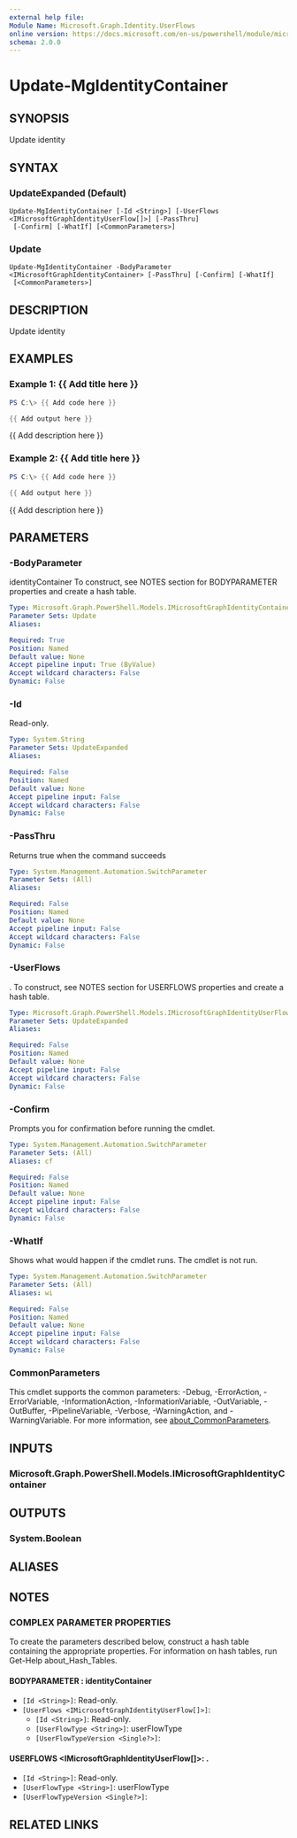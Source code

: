 ```yaml
---
external help file:
Module Name: Microsoft.Graph.Identity.UserFlows
online version: https://docs.microsoft.com/en-us/powershell/module/microsoft.graph.identity.userflows/update-mgidentitycontainer
schema: 2.0.0
---
```


# Update-MgIdentityContainer

## SYNOPSIS
Update identity

## SYNTAX

### UpdateExpanded (Default)
```
Update-MgIdentityContainer [-Id <String>] [-UserFlows <IMicrosoftGraphIdentityUserFlow[]>] [-PassThru]
 [-Confirm] [-WhatIf] [<CommonParameters>]
```

### Update
```
Update-MgIdentityContainer -BodyParameter <IMicrosoftGraphIdentityContainer> [-PassThru] [-Confirm] [-WhatIf]
 [<CommonParameters>]
```

## DESCRIPTION
Update identity

## EXAMPLES

### Example 1: {{ Add title here }}
```powershell
PS C:\> {{ Add code here }}

{{ Add output here }}
```

{{ Add description here }}

### Example 2: {{ Add title here }}
```powershell
PS C:\> {{ Add code here }}

{{ Add output here }}
```

{{ Add description here }}

## PARAMETERS

### -BodyParameter
identityContainer
To construct, see NOTES section for BODYPARAMETER properties and create a hash table.

```yaml
Type: Microsoft.Graph.PowerShell.Models.IMicrosoftGraphIdentityContainer
Parameter Sets: Update
Aliases:

Required: True
Position: Named
Default value: None
Accept pipeline input: True (ByValue)
Accept wildcard characters: False
Dynamic: False
```

### -Id
Read-only.

```yaml
Type: System.String
Parameter Sets: UpdateExpanded
Aliases:

Required: False
Position: Named
Default value: None
Accept pipeline input: False
Accept wildcard characters: False
Dynamic: False
```

### -PassThru
Returns true when the command succeeds

```yaml
Type: System.Management.Automation.SwitchParameter
Parameter Sets: (All)
Aliases:

Required: False
Position: Named
Default value: None
Accept pipeline input: False
Accept wildcard characters: False
Dynamic: False
```

### -UserFlows
.
To construct, see NOTES section for USERFLOWS properties and create a hash table.

```yaml
Type: Microsoft.Graph.PowerShell.Models.IMicrosoftGraphIdentityUserFlow[]
Parameter Sets: UpdateExpanded
Aliases:

Required: False
Position: Named
Default value: None
Accept pipeline input: False
Accept wildcard characters: False
Dynamic: False
```

### -Confirm
Prompts you for confirmation before running the cmdlet.

```yaml
Type: System.Management.Automation.SwitchParameter
Parameter Sets: (All)
Aliases: cf

Required: False
Position: Named
Default value: None
Accept pipeline input: False
Accept wildcard characters: False
Dynamic: False
```

### -WhatIf
Shows what would happen if the cmdlet runs.
The cmdlet is not run.

```yaml
Type: System.Management.Automation.SwitchParameter
Parameter Sets: (All)
Aliases: wi

Required: False
Position: Named
Default value: None
Accept pipeline input: False
Accept wildcard characters: False
Dynamic: False
```

### CommonParameters
This cmdlet supports the common parameters: -Debug, -ErrorAction, -ErrorVariable, -InformationAction, -InformationVariable, -OutVariable, -OutBuffer, -PipelineVariable, -Verbose, -WarningAction, and -WarningVariable. For more information, see [about_CommonParameters](http://go.microsoft.com/fwlink/?LinkID=113216).

## INPUTS

### Microsoft.Graph.PowerShell.Models.IMicrosoftGraphIdentityContainer

## OUTPUTS

### System.Boolean

## ALIASES

## NOTES

### COMPLEX PARAMETER PROPERTIES
To create the parameters described below, construct a hash table containing the appropriate properties. For information on hash tables, run Get-Help about_Hash_Tables.

#### BODYPARAMETER <IMicrosoftGraphIdentityContainer>: identityContainer
  - `[Id <String>]`: Read-only.
  - `[UserFlows <IMicrosoftGraphIdentityUserFlow[]>]`: 
    - `[Id <String>]`: Read-only.
    - `[UserFlowType <String>]`: userFlowType
    - `[UserFlowTypeVersion <Single?>]`: 

#### USERFLOWS <IMicrosoftGraphIdentityUserFlow[]>: .
  - `[Id <String>]`: Read-only.
  - `[UserFlowType <String>]`: userFlowType
  - `[UserFlowTypeVersion <Single?>]`: 

## RELATED LINKS

